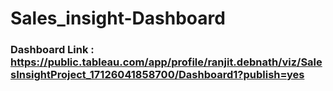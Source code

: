 # Sales_insight-Dashboard

### Dashboard Link : https://public.tableau.com/app/profile/ranjit.debnath/viz/SalesInsightProject_17126041858700/Dashboard1?publish=yes
